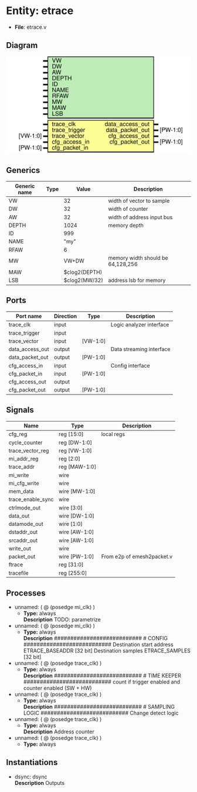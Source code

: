 # Entity: etrace

- **File**: etrace.v
## Diagram

![Diagram](etrace.svg "Diagram")
## Generics

| Generic name | Type | Value         | Description                        |
| ------------ | ---- | ------------- | ---------------------------------- |
| VW           |      | 32            | width of vector to sample          |
| DW           |      | 32            | width of counter                   |
| AW           |      | 32            | width of address input bus         |
| DEPTH        |      | 1024          | memory depth                       |
| ID           |      | 999           |                                    |
| NAME         |      | "my"          |                                    |
| RFAW         |      | 6             |                                    |
| MW           |      | VW+DW         | memory width should be 64,128,256  |
| MAW          |      | $clog2(DEPTH) |                                    |
| LSB          |      | $clog2(MW/32) | address lsb for memory             |
## Ports

| Port name       | Direction | Type     | Description              |
| --------------- | --------- | -------- | ------------------------ |
| trace_clk       | input     |          | Logic analyzer interface |
| trace_trigger   | input     |          |                          |
| trace_vector    | input     | [VW-1:0] |                          |
| data_access_out | output    |          | Data streaming interface |
| data_packet_out | output    | [PW-1:0] |                          |
| cfg_access_in   | input     |          | Config interface         |
| cfg_packet_in   | input     | [PW-1:0] |                          |
| cfg_access_out  | output    |          |                          |
| cfg_packet_out  | output    | [PW-1:0] |                          |
## Signals

| Name              | Type          | Description                 |
| ----------------- | ------------- | --------------------------- |
| cfg_reg           | reg [15:0]    | local regs                  |
| cycle_counter     | reg [DW-1:0]  |                             |
| trace_vector_reg  | reg [VW-1:0]  |                             |
| mi_addr_reg       | reg [2:0]     |                             |
| trace_addr        | reg [MAW-1:0] |                             |
| mi_write          | wire          |                             |
| mi_cfg_write      | wire          |                             |
| mem_data          | wire [MW-1:0] |                             |
| trace_enable_sync | wire          |                             |
| ctrlmode_out      | wire [3:0]    |                             |
| data_out          | wire [DW-1:0] |                             |
| datamode_out      | wire [1:0]    |                             |
| dstaddr_out       | wire [AW-1:0] |                             |
| srcaddr_out       | wire [AW-1:0] |                             |
| write_out         | wire          |                             |
| packet_out        | wire [PW-1:0] | From e2p of emesh2packet.v  |
| ftrace            | reg [31:0]    |                             |
| tracefile         | reg [255:0]   |                             |
## Processes
- unnamed: ( @ (posedge mi_clk) )
  - **Type:** always
</br>**Description**
TODO: parametrize 
- unnamed: ( @ (posedge mi_clk) )
  - **Type:** always
</br>**Description**
########################### # CONFIG ########################### Destination start address ETRACE_BASEADDR [32 bit] Destination samples       ETRACE_SAMPLES [32 bit] 
- unnamed: ( @ (posedge trace_clk) )
  - **Type:** always
</br>**Description**
########################### # TIME KEEPER ########################### count if trigger enabled and counter enabled (SW + HW) 
- unnamed: ( @ (posedge trace_clk) )
  - **Type:** always
</br>**Description**
########################### # SAMPLING LOGIC ###########################    Change detect logic 
- unnamed: ( @ (posedge trace_clk) )
  - **Type:** always
</br>**Description**
Address counter 
- unnamed: ( @ (posedge trace_clk) )
  - **Type:** always
## Instantiations

- dsync: dsync
</br>**Description**
Outputs

